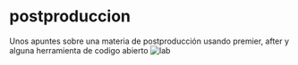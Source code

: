 # postproduccion

Unos apuntes sobre una materia de postproducción usando premier, after y alguna herramienta de codigo abierto
![lab](https://github.com/beztao01/postproduccion/assets/51276791/e65c5d7d-a279-4dd9-99a6-64249e1b9302)
